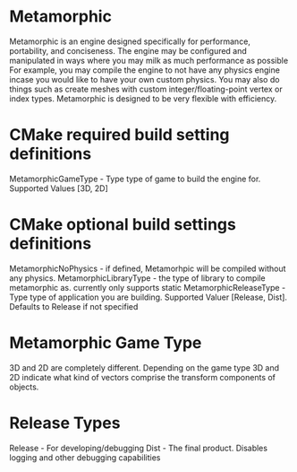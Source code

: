 # Metamorphic
Metamorphic is an engine designed specifically for performance, portability, and conciseness.
The engine may be configured and manipulated in ways where you may milk as much performance as possible
For example, you may compile the engine to not have any physics engine incase you would like to have your own custom physics.
You may also do things such as create meshes with custom integer/floating-point vertex or index types.
Metamorphic is designed to be very flexible with efficiency.

# CMake required build setting definitions
MetamorphicGameType - Type type of game to build the engine for. Supported Values [3D, 2D]

# CMake optional build settings definitions
MetamorphicNoPhysics - if defined, Metamorhpic will be compiled without any physics. 
MetamorphicLibraryType - the type of library to compile metamorphic as. currently only supports static 
MetamorphicReleaseType - Type type of application you are building. Supported Valuer [Release, Dist]. Defaults to Release if not specified

# Metamorphic Game Type
3D and 2D are completely different. Depending on the game type
3D and 2D indicate what kind of vectors comprise the transform components of objects.

# Release Types
Release - For developing/debugging
Dist - The final product. Disables logging and other debugging capabilities